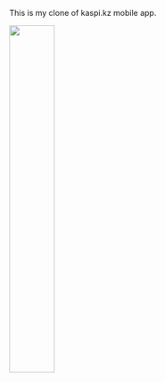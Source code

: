 This is my clone of kaspi.kz mobile app. 

<img src="https://github.com/Kazybekov/kaspi_clone/assets/79101301/0d6b870e-06a3-46ce-9a1f-d83280a6c567" width="40%" heigth="40%">
